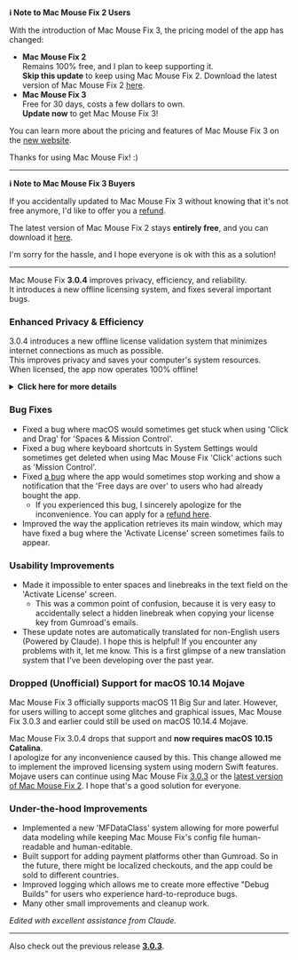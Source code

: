 **ℹ️ Note to Mac Mouse Fix 2 Users**

 With the introduction of Mac Mouse Fix 3, the pricing model of the app has changed:
 
 - **Mac Mouse Fix 2**\
 Remains 100% free, and I plan to keep supporting it.\
**Skip this update** to keep using Mac Mouse Fix 2. Download the latest version of Mac Mouse Fix 2 [here](https://redirect.macmousefix.com/?target=mmf2-latest).
 - **Mac Mouse Fix 3**\
 Free for 30 days, costs a few dollars to own.\
 **Update now** to get Mac Mouse Fix 3!

You can learn more about the pricing and features of Mac Mouse Fix 3 on the [new website](https://macmousefix.com/).

Thanks for using Mac Mouse Fix! :)

---

**ℹ️ Note to Mac Mouse Fix 3 Buyers**

If you accidentally updated to Mac Mouse Fix 3 without knowing that it's not free anymore, I'd like to offer you a [refund](https://redirect.macmousefix.com/?target=mmf-apply-for-refund).

The latest version of Mac Mouse Fix 2 stays **entirely free**, and you can download it [here](https://redirect.macmousefix.com/?target=mmf2-latest).

I'm sorry for the hassle, and I hope everyone is ok with this as a solution!

---

Mac Mouse Fix **3.0.4** improves privacy, efficiency, and reliability.\
It introduces a new offline licensing system, and fixes several important bugs.

### Enhanced Privacy & Efficiency

3.0.4 introduces a new offline license validation system that minimizes internet connections as much as possible.\
This improves privacy and saves your computer's system resources.\
When licensed, the app now operates 100% offline!

<details>
<summary><b>Click here for more details</b></summary>
Previous versions validated licenses online at every launch, potentially allowing connection logs to be stored by third-party servers (GitHub and Gumroad). The new system eliminates unnecessary connections – after the initial license activation, it only connects to the internet if local license data is corrupted.
<br><br>
While no user behavior was ever recorded by me personally, the previous system theoretically allowed third-party servers to log IP addresses and connection times. Gumroad could also log your license key and potentially correlate it to any personal info they recorded about you when you bought Mac Mouse Fix. 
<br><br>
I didn't consider these subtle privacy issues when I built the original licensing system, but now, Mac Mouse Fix is as private and internet-free as possible!
<br><br>
Also see <a href=https://gumroad.com/privacy>Gumroad's privacy policy</a> and this <a href=https://github.com/noah-nuebling/mac-mouse-fix/issues/976#issuecomment-2140955801>GitHub comment</a> of mine.

</details>

### Bug Fixes

- Fixed a bug where macOS would sometimes get stuck when using 'Click and Drag' for 'Spaces & Mission Control'. 
- Fixed a bug where keyboard shortcuts in System Settings would sometimes get deleted when using Mac Mouse Fix 'Click' actions such as 'Mission Control'. 
- Fixed [a bug](https://github.com/noah-nuebling/mac-mouse-fix/issues?q=state%3Aopen%20label%3A%22%27Free%20days%20are%20over%27%20bug%22) where the app would sometimes stop working and show a notification that the 'Free days are over' to users who had already bought the app. 
    -  If you experienced this bug, I sincerely apologize for the inconvenience. You can apply for a [refund here](https://redirect.macmousefix.com/?message=&target=mmf-apply-for-refund). 
- Improved the way the application retrieves its main window, which may have fixed a bug where the 'Activate License' screen sometimes fails to appear. 

### Usability Improvements

- Made it impossible to enter spaces and linebreaks in the text field on the 'Activate License' screen. 
    - This was a common point of confusion, because it is very easy to accidentally select a hidden linebreak when copying your license key from Gumroad's emails.  
- These update notes are automatically translated for non-English users (Powered by Claude). I hope this is helpful! If you encounter any problems with it, let me know. This is a first glimpse of a new translation system that I've been developing over the past year.

### Dropped (Unofficial) Support for macOS 10.14 Mojave

Mac Mouse Fix 3 officially supports macOS 11 Big Sur and later. However, for users willing to accept some glitches and graphical issues, Mac Mouse Fix 3.0.3 and earlier could still be used on macOS 10.14.4 Mojave.

Mac Mouse Fix 3.0.4 drops that support and **now requires macOS 10.15 Catalina**. \
I apologize for any inconvenience caused by this. This change allowed me to implement the improved licensing system using modern Swift features. Mojave users can continue using Mac Mouse Fix [3.0.3](https://github.com/noah-nuebling/mac-mouse-fix/releases/tag/3.0.3) or the [latest version of Mac Mouse Fix 2](https://redirect.macmousefix.com/?target=mmf2-latest). I hope that's a good solution for everyone. 

### Under-the-hood Improvements

- Implemented a new 'MFDataClass' system allowing for more powerful data modeling while keeping Mac Mouse Fix's config file human-readable and human-editable.
- Built support for adding payment platforms other than Gumroad. So in the future, there might be localized checkouts, and the app could be sold to different countries.
- Improved logging which allows me to create more effective "Debug Builds" for users who experience hard-to-reproduce bugs. 
- Many other small improvements and cleanup work.

*Edited with excellent assistance from Claude.*

---

Also check out the previous release [**3.0.3**](https://github.com/noah-nuebling/mac-mouse-fix/releases/tag/3.0.3).



